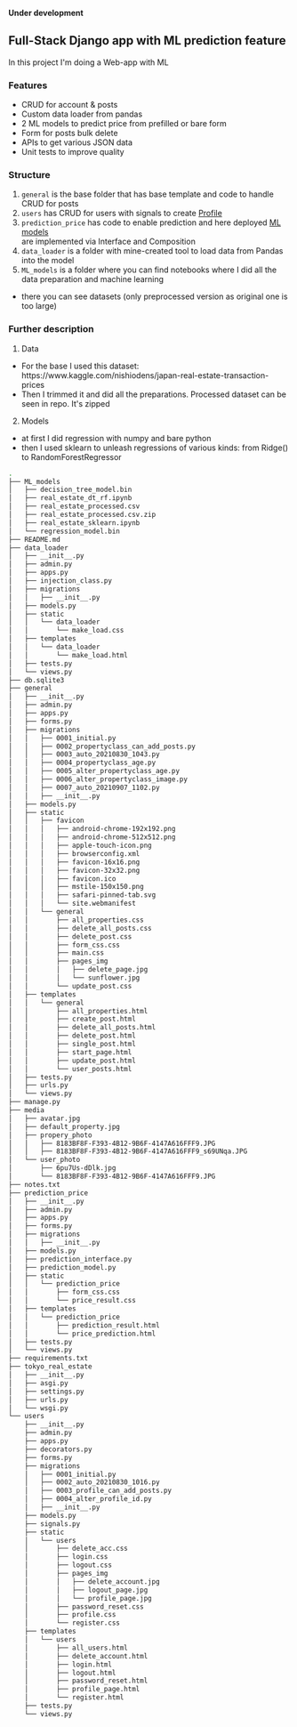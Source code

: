 **Under development**

<h2>Full-Stack Django app with ML prediction feature</h2>

In this project I'm doing a Web-app with ML

<h3>Features</h3>

<ul>
  <li>CRUD for account & posts</li>
  <li>Custom data loader from pandas</li>
  <li>2 ML models to predict price from prefilled or bare form</li>
  <li>Form for posts bulk delete</li>
  <li>APIs to get various JSON data</li>
  <li>Unit tests to improve quality</li>
 </ul>
 
<h3>Structure</h3>

1. `general` is the base folder that has base template and code to handle CRUD for posts
2. `users` has CRUD for users with signals to create <ins>Profile</ins>
3. `prediction_price` has code to enable prediction and here deployed <ins>ML models</ins> <br>
are implemented via Interface and Composition
4. `data_loader` is a folder with mine-created tool to load data from Pandas into the model
5. `ML_models` is a folder where you can find notebooks where I did all the data preparation and machine learning
  + there you can see datasets (only preprocessed version as original one is too large)

<h3>Further description</h3>

1. Data
<ul>
  <li>For the base I used this dataset: https://www.kaggle.com/nishiodens/japan-real-estate-transaction-prices</li>
  <li>Then I trimmed it and did all the preparations. Processed dataset can be seen in repo. It's zipped</li>
</ul>

2. Models
<ul>
  <li>at first I did regression with numpy and bare python</li>
  <li>then I used sklearn to unleash regressions of various kinds: from Ridge() to RandomForestRegressor</li>
</ul>


```bash
.
├── ML_models
│   ├── decision_tree_model.bin
│   ├── real_estate_dt_rf.ipynb
│   ├── real_estate_processed.csv
│   ├── real_estate_processed.csv.zip
│   ├── real_estate_sklearn.ipynb
│   └── regression_model.bin
├── README.md
├── data_loader
│   ├── __init__.py
│   ├── admin.py
│   ├── apps.py
│   ├── injection_class.py
│   ├── migrations
│   │   ├── __init__.py
│   ├── models.py
│   ├── static
│   │   └── data_loader
│   │       └── make_load.css
│   ├── templates
│   │   └── data_loader
│   │       └── make_load.html
│   ├── tests.py
│   └── views.py
├── db.sqlite3
├── general
│   ├── __init__.py
│   ├── admin.py
│   ├── apps.py
│   ├── forms.py
│   ├── migrations
│   │   ├── 0001_initial.py
│   │   ├── 0002_propertyclass_can_add_posts.py
│   │   ├── 0003_auto_20210830_1043.py
│   │   ├── 0004_propertyclass_age.py
│   │   ├── 0005_alter_propertyclass_age.py
│   │   ├── 0006_alter_propertyclass_image.py
│   │   ├── 0007_auto_20210907_1102.py
│   │   ├── __init__.py
│   ├── models.py
│   ├── static
│   │   ├── favicon
│   │   │   ├── android-chrome-192x192.png
│   │   │   ├── android-chrome-512x512.png
│   │   │   ├── apple-touch-icon.png
│   │   │   ├── browserconfig.xml
│   │   │   ├── favicon-16x16.png
│   │   │   ├── favicon-32x32.png
│   │   │   ├── favicon.ico
│   │   │   ├── mstile-150x150.png
│   │   │   ├── safari-pinned-tab.svg
│   │   │   └── site.webmanifest
│   │   └── general
│   │       ├── all_properties.css
│   │       ├── delete_all_posts.css
│   │       ├── delete_post.css
│   │       ├── form_css.css
│   │       ├── main.css
│   │       ├── pages_img
│   │       │   ├── delete_page.jpg
│   │       │   └── sunflower.jpg
│   │       └── update_post.css
│   ├── templates
│   │   └── general
│   │       ├── all_properties.html
│   │       ├── create_post.html
│   │       ├── delete_all_posts.html
│   │       ├── delete_post.html
│   │       ├── single_post.html
│   │       ├── start_page.html
│   │       ├── update_post.html
│   │       └── user_posts.html
│   ├── tests.py
│   ├── urls.py
│   └── views.py
├── manage.py
├── media
│   ├── avatar.jpg
│   ├── default_property.jpg
│   ├── propery_photo
│   │   ├── 8183BF8F-F393-4B12-9B6F-4147A616FFF9.JPG
│   │   ├── 8183BF8F-F393-4B12-9B6F-4147A616FFF9_s69UNqa.JPG
│   └── user_photo
│       ├── 6pu7Us-dDlk.jpg
│       └── 8183BF8F-F393-4B12-9B6F-4147A616FFF9.JPG
├── notes.txt
├── prediction_price
│   ├── __init__.py
│   ├── admin.py
│   ├── apps.py
│   ├── forms.py
│   ├── migrations
│   │   ├── __init__.py
│   ├── models.py
│   ├── prediction_interface.py
│   ├── prediction_model.py
│   ├── static
│   │   └── prediction_price
│   │       ├── form_css.css
│   │       └── price_result.css
│   ├── templates
│   │   └── prediction_price
│   │       ├── prediction_result.html
│   │       └── price_prediction.html
│   ├── tests.py
│   └── views.py
├── requirements.txt
├── tokyo_real_estate
│   ├── __init__.py
│   ├── asgi.py
│   ├── settings.py
│   ├── urls.py
│   └── wsgi.py
└── users
    ├── __init__.py
    ├── admin.py
    ├── apps.py
    ├── decorators.py
    ├── forms.py
    ├── migrations
    │   ├── 0001_initial.py
    │   ├── 0002_auto_20210830_1016.py
    │   ├── 0003_profile_can_add_posts.py
    │   ├── 0004_alter_profile_id.py
    │   ├── __init__.py
    ├── models.py
    ├── signals.py
    ├── static
    │   └── users
    │       ├── delete_acc.css
    │       ├── login.css
    │       ├── logout.css
    │       ├── pages_img
    │       │   ├── delete_account.jpg
    │       │   ├── logout_page.jpg
    │       │   └── profile_page.jpg
    │       ├── password_reset.css
    │       ├── profile.css
    │       └── register.css
    ├── templates
    │   └── users
    │       ├── all_users.html
    │       ├── delete_account.html
    │       ├── login.html
    │       ├── logout.html
    │       ├── password_reset.html
    │       ├── profile_page.html
    │       └── register.html
    ├── tests.py
    └── views.py

```
